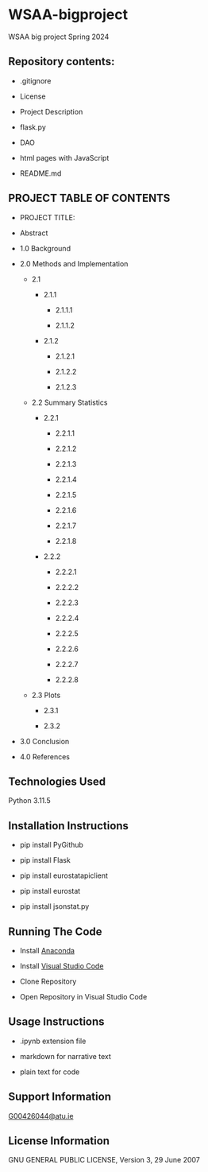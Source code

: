 # WSAA-bigproject
WSAA big project Spring 2024

## Repository contents:

* .gitignore

* License

* Project Description

* flask.py

* DAO

* html pages with JavaScript

* README.md



## PROJECT TABLE OF CONTENTS 

* PROJECT TITLE: 

* Abstract

* 1.0 Background

* 2.0 Methods and Implementation

    * 2.1 

        * 2.1.1 

            * 2.1.1.1 

            * 2.1.1.2 

        * 2.1.2 

            * 2.1.2.1 

            * 2.1.2.2 
            
            * 2.1.2.3 

    * 2.2 Summary Statistics

        * 2.2.1 

            * 2.2.1.1 

            * 2.2.1.2 
            
            * 2.2.1.3 

            * 2.2.1.4 

            * 2.2.1.5 

            * 2.2.1.6 

            * 2.2.1.7 

            * 2.2.1.8 

        * 2.2.2 

            * 2.2.2.1 

            * 2.2.2.2 
            
            * 2.2.2.3 

            * 2.2.2.4 

            * 2.2.2.5 

            * 2.2.2.6 

            * 2.2.2.7 

            * 2.2.2.8 

    * 2.3 Plots

        * 2.3.1 

        * 2.3.2 

* 3.0 Conclusion

* 4.0 References


## Technologies Used

Python 3.11.5

## Installation Instructions

* pip install PyGithub

* pip install Flask

* pip install eurostatapiclient

*  pip install eurostat

* pip install jsonstat.py

## Running The Code

* Install [Anaconda](https://www.anaconda.com/download)

* Install [Visual Studio Code](https://code.visualstudio.com/) 

* Clone Repository

* Open Repository in Visual Studio Code

## Usage Instructions

* .ipynb extension file

* markdown for narrative text

* plain text for code

## Support Information

G00426044@atu.ie

## License Information

GNU GENERAL PUBLIC LICENSE, Version 3, 29 June 2007


